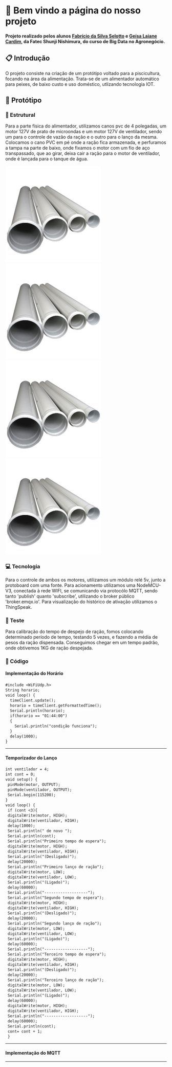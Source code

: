 # 🌻 Bem vindo a página do nosso projeto

#### Projeto realizado pelos alunos [Fabrício da Silva Selotto](https://gitlab.com/Selotto) e [Geísa Laiane Cardim](https://gitlab.com/geisa), da Fatec Shunji Nishimura, do curso de Big Data no Agronegócio.

## 📋 Introdução

O projeto consiste na criação de um protótipo voltado para a piscicultura, focando na área da alimentação. Trata-se de um alimentador automático para peixes, de baixo custo e uso doméstico, utlizando tecnologia IOT.

## 📌 Protótipo
### 🔨 Estrutural

Para a parte física do alimentador, utilizamos canos pvc de 4 polegadas, um motor 127V de prato de microondas e um motor 127V de ventilador, sendo um para o controle de vazão da ração e o outro para o lanço da mesma. Colocamos o cano PVC em pé onde a ração fica armazenada, e perfuramos a tampa na parte de baixo, onde fixamos o motor com um fio de aço transpassado, que ao girar, deixa cair a ração para o motor de ventilador, onde é lançada para o tanque de água.

![cano](https://github.com/geisalaiane/automacao-piscicultura/blob/master/img/Cano.png?raw=true)
![cano](https://github.com/geisalaiane/automacao-piscicultura/blob/master/img/Cano.png?raw=true)
![cano](https://github.com/geisalaiane/automacao-piscicultura/blob/master/img/Cano.png?raw=true)
![cano](https://github.com/geisalaiane/automacao-piscicultura/blob/master/img/Cano.png?raw=true)

### 💻 Tecnologia 

Para o controle de ambos os motores, utilizamos um módulo relé 5v, junto a protoboard com uma fonte. Para acionamento utilizamos uma NodeMCU-V3, conectada à rede WIFI, se comunicando via protocólo MQTT, sendo tanto 'publish' quanto 'subscribe', utilizando o broker público 'broker.emqx.io'. Para visualização do histórico de ativação utilizamos o ThingSpeak. 

### 🔧 Teste

Para calibração do tempo de despejo de ração, fomos colocando determinado período de tempo, testando 5 vezes, e fazendo a média de pesos da ração dispensada. Conseguimos chegar em um tempo padrão, onde obtivemos 1KG de ração despejada.

### 📄 Código

#### Implementação do Horário
```
#include <WiFiUdp.h>
String horario;
void loop() {
  timeClient.update();
  horario = timeClient.getFormattedTime();
  Serial.println(horario);
  if(horario == "01:44:00")
  {
    Serial.println("condição funciona");
  }
  delay(1000);
}
```
___
#### Temporizador do Lanço 
```int motor = 5;
int ventilador = 4;
int cont = 0;
void setup() {
 pinMode(motor, OUTPUT);
 pinMode(ventilador, OUTPUT);
 Serial.begin(115200);
}
void loop() {
 if (cont <3){
 digitalWrite(motor, HIGH);
 digitalWrite(ventilador, HIGH);
 delay(1000);
 Serial.println(" de novo ");
 Serial.println(cont);
 Serial.println("Primeiro tempo de espera");
 digitalWrite(motor, HIGH);
 digitalWrite(ventilador, HIGH);
 Serial.println("(Desligado)");
 delay(20000);
 Serial.println("Primeiro lanço de ração");
 digitalWrite(motor, LOW);
 digitalWrite(ventilador, LOW);
 Serial.println("(Ligado)");
 delay(60000);
 Serial.println("-------------------");
 Serial.println("Segundo tempo de espera");
 digitalWrite(motor, HIGH);
 digitalWrite(ventilador, HIGH);
 Serial.println("(Desligado)");
 delay(20000);
 Serial.println("Segundo lanço de ração");
 digitalWrite(motor, LOW);
 digitalWrite(ventilador, LOW);
 Serial.println("(Ligado)");
 delay(60000);
 Serial.println("-------------------");
 Serial.println("Terceiro tempo de espera");
 digitalWrite(motor, HIGH);
 digitalWrite(ventilador, HIGH);
 Serial.println("(Desligado)");
 delay(20000);
 Serial.println("Terceiro lanço de ração");
 digitalWrite(motor, LOW);
 digitalWrite(ventilador, LOW);
 Serial.println("(Ligado)");
 delay(60000);
 digitalWrite(motor, HIGH);
 digitalWrite(ventilador, HIGH);
 Serial.println("-------------------");
 delay(60000);
 Serial.println(cont);
 cont= cont + 1;
 }
```
___
#### Implementação do MQTT
___
